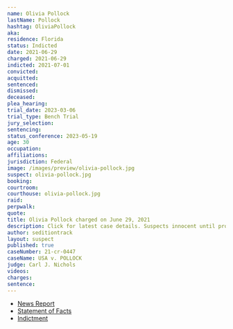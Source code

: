 ```yaml
---
name: Olivia Pollock
lastName: Pollock
hashtag: OliviaPollock
aka:
residence: Florida
status: Indicted
date: 2021-06-29
charged: 2021-06-29
indicted: 2021-07-01
convicted:
acquitted:
sentenced:
dismissed:
deceased:
plea_hearing:
trial_date: 2023-03-06
trial_type: Bench Trial
jury_selection:
sentencing:
status_conference: 2023-05-19
age: 30
occupation:
affiliations:
jurisdiction: Federal
image: /images/preview/olivia-pollock.jpg
suspect: olivia-pollock.jpg
booking:
courtroom:
courthouse: olivia-pollock.jpg
raid:
perpwalk:
quote:
title: Olivia Pollock charged on June 29, 2021
description: Click for latest case details. Suspects innocent until proven guilty.
author: seditiontrack
layout: suspect
published: true
caseNumber: 21-cr-0447
caseName: USA v. POLLOCK
judge: Carl J. Nichols
videos:
charges:
sentence:
---
```

- [News Report](https://www.tampabay.com/news/florida/2021/06/30/plant-city-man-two-others-arrested-in-jan-6-capitol-siege/)
- [Statement of Facts](https://www.justice.gov/usao-dc/case-multi-defendant/file/1410336/download)
- [Indictment](https://storage.courtlistener.com/recap/gov.uscourts.dcd.233018/gov.uscourts.dcd.233018.116.0_2.pdf)
